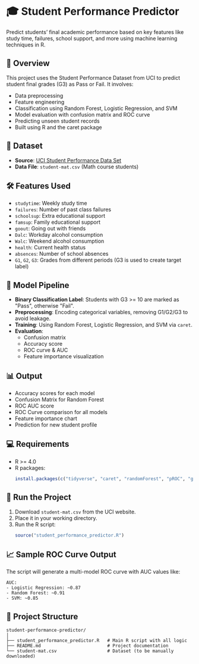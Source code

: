 # 🎓 Student Performance Predictor

Predict students’ final academic performance based on key features like study time, failures, school support, and more using machine learning techniques in R.

## 📌 Overview
This project uses the Student Performance Dataset from UCI to predict student final grades (G3) as Pass or Fail. It involves:
- Data preprocessing
- Feature engineering
- Classification using Random Forest, Logistic Regression, and SVM
- Model evaluation with confusion matrix and ROC curve
- Predicting unseen student records
- Built using R and the caret package

## 📁 Dataset
- **Source**: [UCI Student Performance Data Set](https://archive.ics.uci.edu/ml/datasets/Student+Performance)
- **Data File**: `student-mat.csv` (Math course students)

## 🛠️ Features Used
- `studytime`: Weekly study time
- `failures`: Number of past class failures
- `schoolsup`: Extra educational support
- `famsup`: Family educational support
- `goout`: Going out with friends
- `Dalc`: Workday alcohol consumption
- `Walc`: Weekend alcohol consumption
- `health`: Current health status
- `absences`: Number of school absences
- `G1`, `G2`, `G3`: Grades from different periods (G3 is used to create target label)

## 🧪 Model Pipeline
- **Binary Classification Label**: Students with G3 >= 10 are marked as "Pass", otherwise "Fail".
- **Preprocessing**: Encoding categorical variables, removing G1/G2/G3 to avoid leakage.
- **Training**: Using Random Forest, Logistic Regression, and SVM via `caret`.
- **Evaluation**:
  - Confusion matrix
  - Accuracy score
  - ROC curve & AUC
  - Feature importance visualization

## 📊 Output
- Accuracy scores for each model
- Confusion Matrix for Random Forest
- ROC AUC score
- ROC Curve comparison for all models
- Feature importance chart
- Prediction for new student profile

## 💻 Requirements
- R >= 4.0
- R packages:
  ```r
  install.packages(c("tidyverse", "caret", "randomForest", "pROC", "ggplot2", "e1071"))
  ```

## 🚀 Run the Project
1. Download `student-mat.csv` from the UCI website.
2. Place it in your working directory.
3. Run the R script:
   ```r
   source("student_performance_predictor.R")
   ```

## 📈 Sample ROC Curve Output
The script will generate a multi-model ROC curve with AUC values like:
```
AUC:
- Logistic Regression: ~0.87
- Random Forest: ~0.91
- SVM: ~0.85
```

## 📌 Project Structure
```
student-performance-predictor/
│
├── student_performance_predictor.R   # Main R script with all logic
├── README.md                         # Project documentation
└── student-mat.csv                   # Dataset (to be manually downloaded)
```
